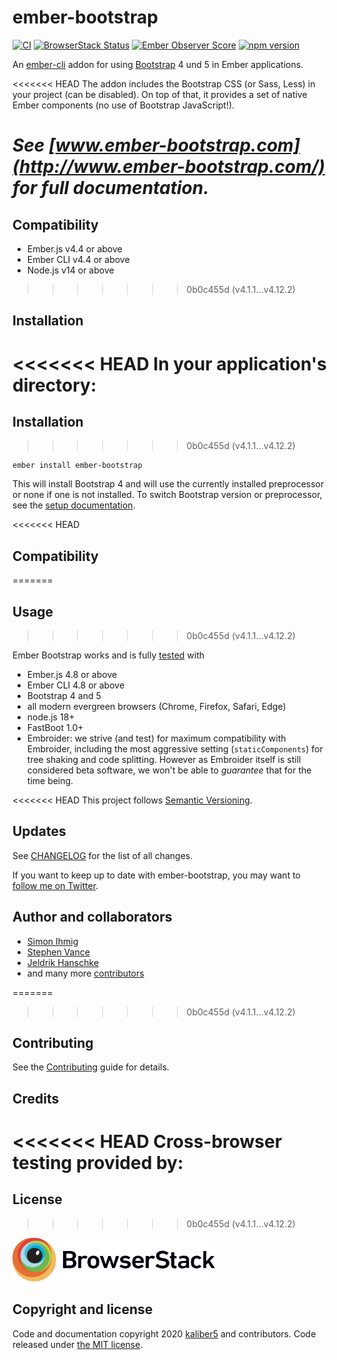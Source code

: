 # ember-bootstrap

[![CI](https://github.com/kaliber5/ember-bootstrap/actions/workflows/ci.yml/badge.svg)](https://github.com/kaliber5/ember-bootstrap/actions/workflows/ci.yml)
[![BrowserStack Status](https://www.browserstack.com/automate/badge.svg?badge_key=UzdFQU9hSW1FdjhLU3hDU0I3ZXF6WG1YSWp2TGRHaU9tYmhNT0pPdUNhQT0tLWZqTkNQUzBjNFUvcFhlWTA0YitETmc9PQ==--2f9e373be422d4fcc56c8d658afc55f1938a721e)](https://www.browserstack.com/automate/public-build/UzdFQU9hSW1FdjhLU3hDU0I3ZXF6WG1YSWp2TGRHaU9tYmhNT0pPdUNhQT0tLWZqTkNQUzBjNFUvcFhlWTA0YitETmc9PQ==--2f9e373be422d4fcc56c8d658afc55f1938a721e)
[![Ember Observer Score](http://emberobserver.com/badges/ember-bootstrap.svg)](http://emberobserver.com/addons/ember-bootstrap)
[![npm version](https://badge.fury.io/js/ember-bootstrap.svg)](https://badge.fury.io/js/ember-bootstrap)

An [ember-cli](http://www.ember-cli.com) addon for using [Bootstrap](http://getbootstrap.com/) 4 und 5 in Ember applications.

<<<<<<< HEAD
The addon includes the Bootstrap CSS (or Sass, Less) in your project (can be disabled). On top of that, it provides a set of native Ember components (no use of Bootstrap JavaScript!).</p>

_See [www.ember-bootstrap.com](http://www.ember-bootstrap.com/) for full documentation._
=======
## Compatibility

* Ember.js v4.4 or above
* Ember CLI v4.4 or above
* Node.js v14 or above
>>>>>>> 0b0c455d (v4.1.1...v4.12.2)

## Installation

<<<<<<< HEAD
In your application's directory:
=======
## Installation
>>>>>>> 0b0c455d (v4.1.1...v4.12.2)

    ember install ember-bootstrap

This will install Bootstrap 4 and will use the currently installed preprocessor or none if one is not installed.
To switch Bootstrap version or preprocessor, see the [setup documentation](http://www.ember-bootstrap.com/#/getting-started/setup).

<<<<<<< HEAD
## Compatibility
=======
## Usage
>>>>>>> 0b0c455d (v4.1.1...v4.12.2)

Ember Bootstrap works and is fully [tested](https://github.com/kaliber5/ember-bootstrap/actions?query=workflow%3ACI+branch%3Amaster) with

- Ember.js 4.8 or above
- Ember CLI 4.8 or above
- Bootstrap 4 and 5
- all modern evergreen browsers (Chrome, Firefox, Safari, Edge)
- node.js 18+
- FastBoot 1.0+
- Embroider: we strive (and test) for maximum compatibility with Embroider, including the most aggressive setting
  (`staticComponents`) for tree shaking and code splitting. However as Embroider itself is still considered beta software,
  we won't be able to _guarantee_ that for the time being.

<<<<<<< HEAD
This project follows [Semantic Versioning](http://semver.org/).

## Updates

See [CHANGELOG](CHANGELOG.md) for the list of all changes.

If you want to keep up to date with ember-bootstrap, you may want to [follow me on Twitter](https://twitter.com/simonihmig).

## Author and collaborators

- [Simon Ihmig](https://github.com/simonihmig)
- [Stephen Vance](https://github.com/srvance)
- [Jeldrik Hanschke](https://github.com/jelhan)
- and many more [contributors](https://github.com/kaliber5/ember-bootstrap/graphs/contributors)

=======
>>>>>>> 0b0c455d (v4.1.1...v4.12.2)
## Contributing

See the [Contributing](CONTRIBUTING.md) guide for details.

## Credits

<<<<<<< HEAD
Cross-browser testing provided by:
=======
## License
>>>>>>> 0b0c455d (v4.1.1...v4.12.2)

<a href="https://www.browserstack.com"><img height="70" src="docs/Browserstack-logo.svg" alt="BrowserStack"></a>

## Copyright and license

Code and documentation copyright 2020 [kaliber5](https://www.kaliber5.de) and contributors. Code released under [the MIT license](LICENSE.md).
